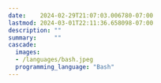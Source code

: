 ```yaml
---
date:    2024-02-29T21:07:03.006780-07:00
lastmod: 2024-03-01T22:11:36.658098-07:00
description: ""
summary:     ""
cascade:
  images:
  - /languages/bash.jpeg
  programming_language: "Bash"
---
```

